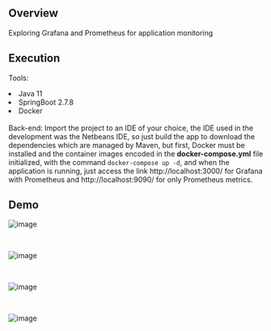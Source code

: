 ## Overview

Exploring Grafana and Prometheus for application monitoring

## Execution

Tools:
<li> Java 11 </li>
<li> SpringBoot 2.7.8 </li>
<li> Docker </li>
<br>
Back-end: 
Import the project to an IDE of your choice, the IDE used in the development was the Netbeans IDE,
so just build the app to download the dependencies which are managed by Maven,
but first, Docker must be installed and the container images encoded in the <strong>docker-compose.yml</strong> file initialized,
with the command <code>docker-compose up -d</code>, and when the application is running, just access the link http://localhost:3000/ for Grafana with Prometheus and http://localhost:9090/ for only Prometheus metrics.
<br>


## Demo
![image](https://user-images.githubusercontent.com/56695817/233852189-6ee73540-64aa-4cc8-8f4d-1d55f4d1582a.png)

<br>

![image](https://user-images.githubusercontent.com/56695817/233850650-a53f570b-24bf-4a05-a0b6-7589cd3267a9.png)

<br>

![image](https://user-images.githubusercontent.com/56695817/233850738-25e336e9-168e-4b33-8197-730b669d9aca.png)

<br>

![image](https://user-images.githubusercontent.com/56695817/233850305-67b0a80e-8f14-4a07-882b-417781ff9d24.png)
